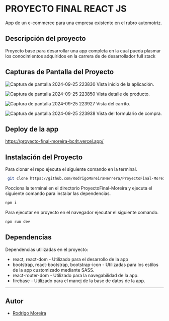 # PROYECTO FINAL REACT JS

App de un e-commerce para una empresa existente en el rubro automotriz.



## Descripción del proyecto

Proyecto base para desarrollar una app completa en la cual pueda plasmar los conocimientos adquiridos en la carrera de de desarrollador full stack






## Capturas de Pantalla del Proyecto

![Captura de pantalla 2024-09-25 223830](https://github.com/user-attachments/assets/c8d91b75-da60-48dc-a4d3-7f2bab3e4ae0)
Vista inicio de la aplicación.



![Captura de pantalla 2024-09-25 223850](https://github.com/user-attachments/assets/900c2b7d-12b1-472c-aeca-4693a7641804)
Vista detalle de producto.


![Captura de pantalla 2024-09-25 223927](https://github.com/user-attachments/assets/fc909c3d-9731-44cb-a0ab-489665873046)
Vista del carrito.


![Captura de pantalla 2024-09-25 223938](https://github.com/user-attachments/assets/cb3ebdfc-6af7-4e2b-8964-eed972afdd86)
Vista del formulario de compra.




## Deploy de la app

https://proyecto-final-moreira-bc4t.vercel.app/




## Instalación del Proyecto

Para clonar el repo ejecuta el siguiente comando en la terminal.

```bash
 git clone https://github.com/RodrigoMoreiraHerrera/ProyectoFinal-Moreira.git
```

Pocciona la terminal en el directorio ProyectoFinal-Moreira y ejecuta el siguiente comando para instalar las dependencias.

```bash
npm i
```

Para ejecutar en proyecto en el navegador ejecutar el siguiente comando.

```bash
npm run dev
```



## Dependencias 

Dependencias utilizadas en el proyecto:

- react, react-dom - Utilizado para el desarrollo de la app
- bootstrap, react-bootstrap, bootstrap-icon - Utilizadas para los estilos de la app customizado mediante SASS.
- react-router-dom - Utilizado para la navegabilidad de la app.
- firebase - Utilizado para el manej de la base de datos de la app.

---


## Autor

- [Rodrigo Moreira](https://github.com/RodrigoMoreiraHerrera)


